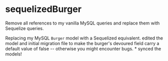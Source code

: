 # sequelizedBurger
Remove all references to my vanilla MySQL queries and replace them with Sequelize queries.

Replacing my MySQL `Burger` model with a Sequelized equivalent. edited the model and initial migration file to make the burger's devoured field carry a default value of false -- otherwise you might encounter bugs.
    * synced the models!
